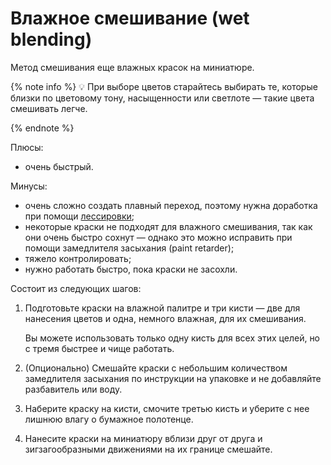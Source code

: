 # Влажное смешивание (wet blending)

Метод смешивания еще влажных красок на миниатюре.

 {% note info %}
💡 При выборе цветов старайтесь выбирать те, которые близки по цветовому тону, насыщенности или светлоте — такие цвета смешивать легче.

{% endnote %}

Плюсы:

- очень быстрый.

Минусы:

- очень сложно создать плавный переход, поэтому нужна доработка при помощи [лессировки](glazing.md);
- некоторые краски не подходят для влажного смешивания, так как они очень быстро сохнут — однако это можно исправить при помощи замедлителя засыхания (paint retarder);
- тяжело контролировать;
- нужно работать быстро, пока краски не засохли.

Состоит из следующих шагов:

1. Подготовьте краски на влажной палитре и три кисти — две для нанесения цветов и одна, немного влажная, для их смешивания.
    
    Вы можете использовать только одну кисть для всех этих целей, но с тремя быстрее и чище работать.
    
2. (Опционально) Смешайте краски с небольшим количеством замедлителя засыхания по инструкции на упаковке и не добавляйте разбавитель или воду.
3. Наберите краску на кисти, смочите третью кисть и уберите с нее лишнюю влагу о бумажное полотенце.
4. Нанесите краски на миниатюру вблизи друг от друга и зигзагообразными движениями на их границе смешайте.
